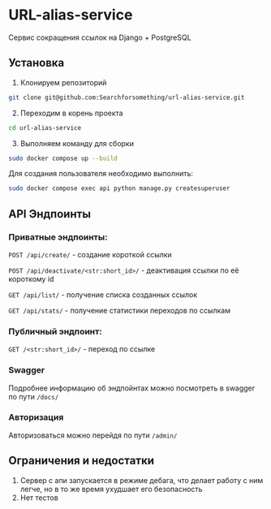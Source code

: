 # URL-alias-service

Сервис сокращения ссылок на Django + PostgreSQL

## Установка

1. Клонируем репозиторий

```bash
git clone git@github.com:Searchforsomething/url-alias-service.git
```

2. Переходим в корень проекта

```bash
cd url-alias-service
```

3. Выполняем команду для сборки

```bash
sudo docker compose up --build
```

Для создания пользователя необходимо выполнить:

```bash
sudo docker compose exec api python manage.py createsuperuser
```

## API Эндпоинты

### Приватные эндпоинты:

`POST /api/create/` - создание короткой ссылки

`POST /api/deactivate/<str:short_id>/` - деактивация ссылки по её короткому id  

`GET /api/list/` - получение списка созданных ссылок  

`GET /api/stats/` - получение статистики переходов по ссылкам

### Публичный эндпоинт:

`GET /<str:short_id>/` - переход по ссылке

### Swagger

Подробнее информацию об эндпойнтах можно посмотреть в swagger по пути `/docs/`

### Авторизация

Авторизоваться можно перейдя по пути `/admin/`

## Ограничения и недостатки

1. Сервер с апи запускается в режиме дебага, что делает работу с ним легче,
но в то же время ухудшает его безопасность
2. Нет тестов